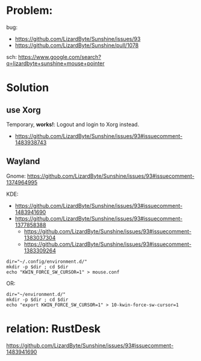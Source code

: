 # Problem:
bug:
- https://github.com/LizardByte/Sunshine/issues/93
- https://github.com/LizardByte/Sunshine/pull/1078

sch: https://www.google.com/search?q=lizardbyte+sunshine+mouse+pointer

# Solution
## use Xorg
Temporary, **works!**:
Logout and login to Xorg instead.

- https://github.com/LizardByte/Sunshine/issues/93#issuecomment-1483938743

## Wayland
Gnome:
https://github.com/LizardByte/Sunshine/issues/93#issuecomment-1374964995

KDE:
- https://github.com/LizardByte/Sunshine/issues/93#issuecomment-1483941690
- https://github.com/LizardByte/Sunshine/issues/93#issuecomment-1377858388
  - https://github.com/LizardByte/Sunshine/issues/93#issuecomment-1383037304
  - https://github.com/LizardByte/Sunshine/issues/93#issuecomment-1383309264

```
dir="~/.config/environment.d/"
mkdir -p $dir ; cd $dir
echo "KWIN_FORCE_SW_CURSOR=1" > mouse.conf
```
OR:
```
dir="~/environment.d/"
mkdir -p $dir ; cd $dir
echo "export KWIN_FORCE_SW_CURSOR=1" > 10-kwin-force-sw-cursor=1
```

# relation: RustDesk
https://github.com/LizardByte/Sunshine/issues/93#issuecomment-1483941690
